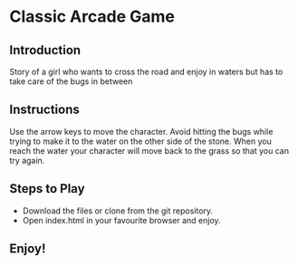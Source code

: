 # Classic Arcade Game
## Introduction
Story of a girl who wants to cross the road and enjoy in waters but has to take care of the bugs in between

## Instructions
Use the arrow keys to move the character. Avoid hitting the bugs while trying to make it to the water on the other side of the stone. When you reach the water your character will move back to the grass so that you can try again.

## Steps to Play
* Download the files or clone from the git repository.
* Open index.html in your favourite browser and enjoy.

## Enjoy!
